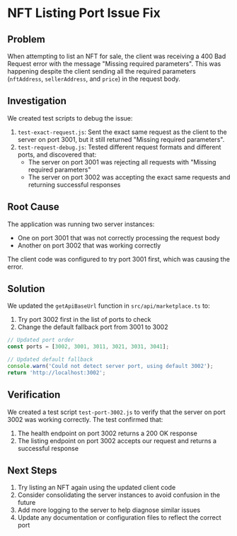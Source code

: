 # NFT Listing Port Issue Fix

## Problem

When attempting to list an NFT for sale, the client was receiving a 400 Bad Request error with the message "Missing required parameters". This was happening despite the client sending all the required parameters (`nftAddress`, `sellerAddress`, and `price`) in the request body.

## Investigation

We created test scripts to debug the issue:

1. `test-exact-request.js`: Sent the exact same request as the client to the server on port 3001, but it still returned "Missing required parameters".
2. `test-request-debug.js`: Tested different request formats and different ports, and discovered that:
   - The server on port 3001 was rejecting all requests with "Missing required parameters"
   - The server on port 3002 was accepting the exact same requests and returning successful responses

## Root Cause

The application was running two server instances:
- One on port 3001 that was not correctly processing the request body
- Another on port 3002 that was working correctly

The client code was configured to try port 3001 first, which was causing the error.

## Solution

We updated the `getApiBaseUrl` function in `src/api/marketplace.ts` to:
1. Try port 3002 first in the list of ports to check
2. Change the default fallback port from 3001 to 3002

```javascript
// Updated port order
const ports = [3002, 3001, 3011, 3021, 3031, 3041];

// Updated default fallback
console.warn('Could not detect server port, using default 3002');
return 'http://localhost:3002';
```

## Verification

We created a test script `test-port-3002.js` to verify that the server on port 3002 was working correctly. The test confirmed that:
1. The health endpoint on port 3002 returns a 200 OK response
2. The listing endpoint on port 3002 accepts our request and returns a successful response

## Next Steps

1. Try listing an NFT again using the updated client code
2. Consider consolidating the server instances to avoid confusion in the future
3. Add more logging to the server to help diagnose similar issues
4. Update any documentation or configuration files to reflect the correct port 